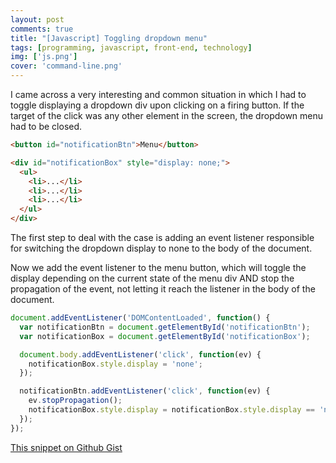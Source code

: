 ```yaml
---
layout: post
comments: true
title: "[Javascript] Toggling dropdown menu"
tags: [programming, javascript, front-end, technology]
img: ['js.png']
cover: 'command-line.png'
---
```


I came across a very interesting and common situation in which I had to toggle displaying a dropdown div upon clicking on a firing button. If the target of the click was any other element in the screen, the dropdown menu had to be closed.

```html
<button id="notificationBtn">Menu</button>

<div id="notificationBox" style="display: none;">
  <ul>
    <li>...</li>
    <li>...</li>
    <li>...</li>
  </ul>
</div>
```

The first step to deal with the case is adding an event listener responsible for switching the dropdown display to none to the body of the document.

Now we add the event listener to the menu button, which will toggle the display depending on the current state of the menu div AND stop the propagation of the event, not letting it reach the listener in the body of the document.

```javascript
document.addEventListener('DOMContentLoaded', function() {
  var notificationBtn = document.getElementById('notificationBtn');
  var notificationBox = document.getElementById('notificationBox');

  document.body.addEventListener('click', function(ev) {
    notificationBox.style.display = 'none';
  });

  notificationBtn.addEventListener('click', function(ev) {
    ev.stopPropagation();
    notificationBox.style.display = notificationBox.style.display == 'none' ? 'block' : 'none';
  });
});
```

[This snippet on Github Gist](https://gist.github.com/anazard/3270023f25e54a6e491b071daec98377)
